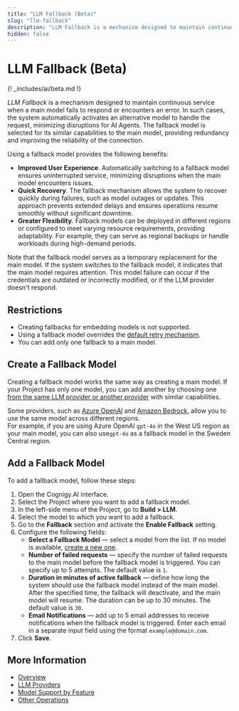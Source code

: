 ```yaml
---
title: "LLM Fallback (Beta)"
slug: "llm-fallback"
description: "LLM Fallback is a mechanism designed to maintain continuous service when a main model fails to respond or encounters an error."
hidden: false
---
```


# LLM Fallback (Beta)

{! _includes/ai/beta.md !}

_LLM Fallback_ is a mechanism designed to maintain continuous service when a main model fails to respond or encounters an error. 
In such cases, the system automatically activates an alternative model to handle the request,
minimizing disruptions for AI Agents. 
The fallback model is selected for its similar capabilities to the main model, providing redundancy and improving the reliability of the connection.

Using a fallback model provides the following benefits:

- **Improved User Experience**. Automatically switching to a fallback model ensures uninterrupted service, minimizing disruptions when the main model encounters issues.
- **Quick Recovery**. The fallback mechanism allows the system to recover quickly during failures, such as model outages or updates. This approach prevents extended delays and ensures operations resume smoothly without significant downtime.
- **Greater Flexibility**. Fallback models can be deployed in different regions or configured to meet varying resource requirements, providing adaptability. For example, they can serve as regional backups or handle workloads during high-demand periods.

Note that the fallback model serves as a temporary replacement for the main model.
If the system switches to the fallback model, it indicates that the main model requires attention.
This model failure can occur if the credentials are outdated or incorrectly modified, or if the LLM provider doesn't respond.

## Restrictions

- Creating fallbacks for embedding models is not supported.
- Using a fallback model overrides the [default retry mechanism](overview.md#retry-mechanism).
- You can add only one fallback to a main model.

## Create a Fallback Model

Creating a fallback model works the same way as creating a main model.
If your Project has only one model, you can add another by choosing one [from the same LLM provider or another provider](providers/all-providers.md) with similar capabilities.

Some providers, such as [Azure OpenAI](https://learn.microsoft.com/en-us/azure/ai-services/openai/concepts/models?tabs=python-secure%2Cglobal-standard%2Cstandard-chat-completions) and [Amazon Bedrock](https://docs.aws.amazon.com/bedrock/latest/userguide/models-regions.html), allow you to use the same model across different regions.  
For example, if you are using Azure OpenAI `gpt-4o` in the West US region as your main model, you can also use`gpt-4o` as a fallback model in the Sweden Central region.

## Add a Fallback Model

To add a fallback model, follow these steps:

1. Open the Cognigy.AI interface.
2. Select the Project where you want to add a fallback model.
3. In the left-side menu of the Project, go to **Build > LLM**.
4. Select the model to which you want to add a fallback.
5. Go to the **Fallback** section and activate the **Enable Fallback** setting.
6. Configure the following fields:
    - **Select a Fallback Model** — select a model from the list. If no model is available, [create a new one](#create-a-fallback-model).
    - **Number of failed requests** — specify the number of failed requests to the main model before the fallback model is triggered. You can specify up to 5 attempts. The default value is `1`.
    - **Duration in minutes of active fallback** — define how long the system should use the fallback model instead of the main model. After the specified time, the fallback will deactivate, and the main model will resume. The duration can be up to 30 minutes. The default value is `30`.
    - **Email Notifications** — add up to 5 email addresses to receive notifications when the fallback model is triggered. Enter each email in a separate input field using the format `example@domain.com`.
7. Click **Save**.

## More Information

- [Overview](overview.md)
- [LLM Providers](providers/all-providers.md)
- [Model Support by Feature](model-support-by-feature.md)
- [Other Operations](other-operations.md)